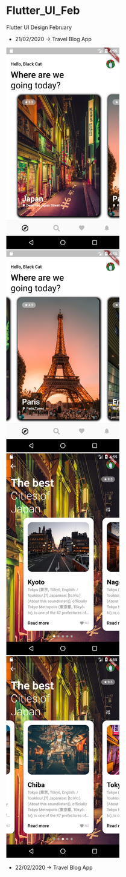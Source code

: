 # Flutter_UI_Feb
Flutter UI Design February

+ 21/02/2020 -> Travel Blog App

<img src="https://raw.githubusercontent.com/baobon/Flutter_UI_Feb/master/flutter_feb/assets/2102/background/1.png" width="300"/> <img src="https://raw.githubusercontent.com/baobon/Flutter_UI_Feb/master/flutter_feb/assets/2102/background/2.png" width="300"/>
<img src="https://raw.githubusercontent.com/baobon/Flutter_UI_Feb/master/flutter_feb/assets/2102/background/3.png" width="300"/> <img src="https://raw.githubusercontent.com/baobon/Flutter_UI_Feb/master/flutter_feb/assets/2102/background/4.png" width="300"/>

+ 22/02/2020 -> Travel Blog App
